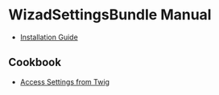 WizadSettingsBundle Manual
==========================

* [Installation Guide](https://github.com/wpottier/WizadSettingsBundle/blob/master/Resources/doc/install.md)

Cookbook
--------

* [Access Settings from Twig](https://github.com/wpottier/WizadSettingsBundle/blob/master/Resources/doc/access_settings_from_twig.md)